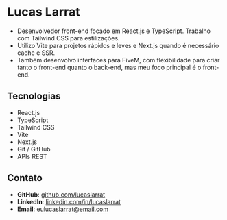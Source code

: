 # Lucas Larrat

* Desenvolvedor front-end focado em React.js e TypeScript. Trabalho com Tailwind CSS para estilizações.
* Utilizo Vite para projetos rápidos e leves e Next.js quando é necessário cache e SSR.
* Também desenvolvo interfaces para FiveM, com flexibilidade para criar tanto o front-end quanto o back-end, mas meu foco principal é o front-end.

## Tecnologias

* React.js
* TypeScript
* Tailwind CSS
* Vite
* Next.js
* Git / GitHub
* APIs REST

## Contato

* **GitHub**: [github.com/lucaslarrat](https://github.com/lucaslarrat)
* **LinkedIn**: [linkedin.com/in/lucaslarrat](https://linkedin.com/in/lucaslarratt)
* **Email**: [eulucaslarrat@email.com](mailto:eulucaslarrat@email.com)

